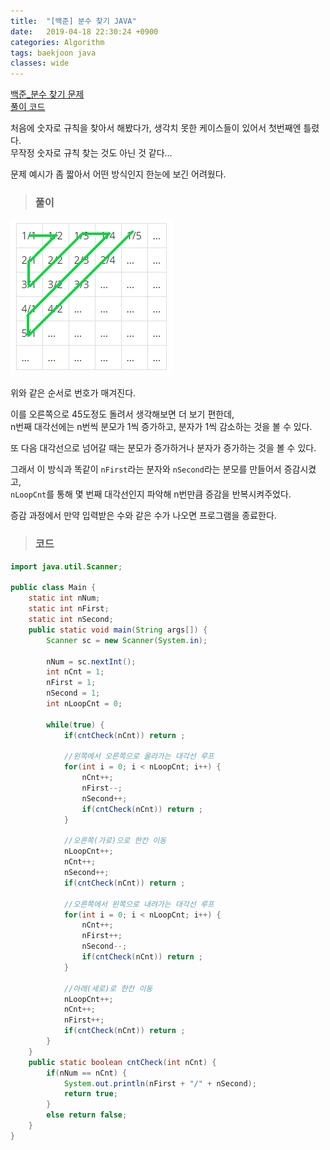 ```yaml
---
title:  "[백준] 분수 찾기 JAVA"
date:   2019-04-18 22:30:24 +0900
categories: Algorithm
tags: baekjoon java
classes: wide
---
```


[백준_분수 찾기 문제](https://www.acmicpc.net/problem/1193)  
[풀이 코드](https://github.com/2ssue/Algorithm/blob/master/Baekjoon/1193.java)  
  
처음에 숫자로 규칙을 찾아서 해봤다가, 생각치 못한 케이스들이 있어서 첫번째엔 틀렸다.  
무작정 숫자로 규칙 찾는 것도 아닌 것 같다...  
  
문제 예시가 좀 짧아서 어떤 방식인지 한눈에 보긴 어려웠다.  
  
> ### 풀이

![1193](/assets/images/1193.png)  
  
위와 같은 순서로 번호가 매겨진다.  
  
이를 오른쪽으로 45도정도 돌려서 생각해보면 더 보기 편한데,  
n번째 대각선에는 n번씩 분모가 1씩 증가하고, 분자가 1씩 감소하는 것을 볼 수 있다.  
  
또 다음 대각선으로 넘어갈 때는 분모가 증가하거나 분자가 증가하는 것을 볼 수 있다.  
  
그래서 이 방식과 똑같이 `nFirst`라는 분자와 `nSecond`라는 분모를 만들어서 증감시켰고,  
`nLoopCnt`를 통해 몇 번째 대각선인지 파악해 n번만큼 증감을 반복시켜주었다.  
  
증감 과정에서 만약 입력받은 수와 같은 수가 나오면 프로그램을 종료한다.  

> ### 코드

```java
import java.util.Scanner;

public class Main {
	static int nNum;
	static int nFirst;
	static int nSecond;
	public static void main(String args[]) {
		Scanner sc = new Scanner(System.in);
		
		nNum = sc.nextInt();
		int nCnt = 1;
		nFirst = 1;
		nSecond = 1;
		int nLoopCnt = 0;
		
		while(true) {
			if(cntCheck(nCnt)) return ;

			//왼쪽에서 오른쪽으로 올라가는 대각선 루프
			for(int i = 0; i < nLoopCnt; i++) {
				nCnt++;
				nFirst--;
				nSecond++;	
				if(cntCheck(nCnt)) return ;
			}
			
			//오른쪽(가로)으로 한칸 이동
			nLoopCnt++;
			nCnt++;
			nSecond++;
			if(cntCheck(nCnt)) return ;
			
			//오른쪽에서 왼쪽으로 내려가는 대각선 루프			
			for(int i = 0; i < nLoopCnt; i++) {
				nCnt++;
				nFirst++;
				nSecond--;
				if(cntCheck(nCnt)) return ;
			}
			
			//아래(세로)로 한칸 이동
			nLoopCnt++;
			nCnt++;
			nFirst++;
			if(cntCheck(nCnt)) return ;
		}
	}
	public static boolean cntCheck(int nCnt) {
		if(nNum == nCnt) {
			System.out.println(nFirst + "/" + nSecond);
			return true;
		}
		else return false;
	}
}

```